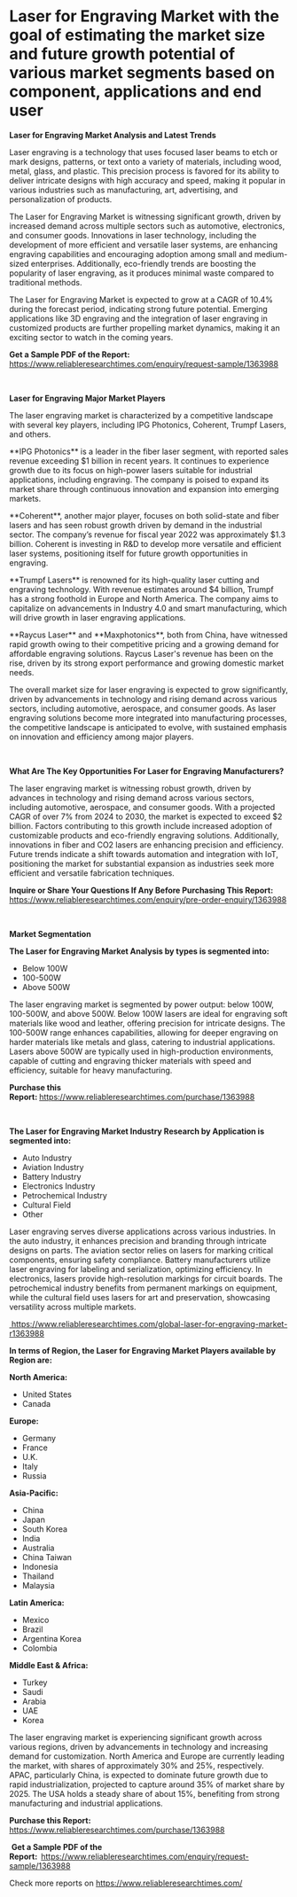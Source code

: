 <p><h1>Laser for Engraving Market with the goal of estimating the market size and future growth potential of various market segments based on component, applications and end user</h1></p><p><strong>Laser for Engraving Market Analysis and Latest Trends</strong></p>
<p><p>Laser engraving is a technology that uses focused laser beams to etch or mark designs, patterns, or text onto a variety of materials, including wood, metal, glass, and plastic. This precision process is favored for its ability to deliver intricate designs with high accuracy and speed, making it popular in various industries such as manufacturing, art, advertising, and personalization of products.</p><p>The Laser for Engraving Market is witnessing significant growth, driven by increased demand across multiple sectors such as automotive, electronics, and consumer goods. Innovations in laser technology, including the development of more efficient and versatile laser systems, are enhancing engraving capabilities and encouraging adoption among small and medium-sized enterprises. Additionally, eco-friendly trends are boosting the popularity of laser engraving, as it produces minimal waste compared to traditional methods.</p><p>The Laser for Engraving Market is expected to grow at a CAGR of 10.4% during the forecast period, indicating strong future potential. Emerging applications like 3D engraving and the integration of laser engraving in customized products are further propelling market dynamics, making it an exciting sector to watch in the coming years.</p></p>
<p><strong>Get a Sample PDF of the Report:&nbsp;</strong> <a href="https://www.reliableresearchtimes.com/enquiry/request-sample/1363988?utm_campaign=2179&utm_medium=2&utm_source=Github&utm_content=ia&utm_term=19022025&utm_id=laser-for-engraving">https://www.reliableresearchtimes.com/enquiry/request-sample/1363988</a></p>
<p>&nbsp;</p>
<p><strong>Laser for Engraving Major Market Players</strong></p>
<p><p>The laser engraving market is characterized by a competitive landscape with several key players, including IPG Photonics, Coherent, Trumpf Lasers, and others. </p><p>**IPG Photonics** is a leader in the fiber laser segment, with reported sales revenue exceeding $1 billion in recent years. It continues to experience growth due to its focus on high-power lasers suitable for industrial applications, including engraving. The company is poised to expand its market share through continuous innovation and expansion into emerging markets.</p><p>**Coherent**, another major player, focuses on both solid-state and fiber lasers and has seen robust growth driven by demand in the industrial sector. The company’s revenue for fiscal year 2022 was approximately $1.3 billion. Coherent is investing in R&D to develop more versatile and efficient laser systems, positioning itself for future growth opportunities in engraving.</p><p>**Trumpf Lasers** is renowned for its high-quality laser cutting and engraving technology. With revenue estimates around $4 billion, Trumpf has a strong foothold in Europe and North America. The company aims to capitalize on advancements in Industry 4.0 and smart manufacturing, which will drive growth in laser engraving applications.</p><p>**Raycus Laser** and **Maxphotonics**, both from China, have witnessed rapid growth owing to their competitive pricing and a growing demand for affordable engraving solutions. Raycus Laser's revenue has been on the rise, driven by its strong export performance and growing domestic market needs.</p><p>The overall market size for laser engraving is expected to grow significantly, driven by advancements in technology and rising demand across various sectors, including automotive, aerospace, and consumer goods. As laser engraving solutions become more integrated into manufacturing processes, the competitive landscape is anticipated to evolve, with sustained emphasis on innovation and efficiency among major players.</p></p>
<p>&nbsp;</p>
<p><strong>What Are The Key Opportunities For Laser for Engraving Manufacturers?</strong></p>
<p><p>The laser engraving market is witnessing robust growth, driven by advances in technology and rising demand across various sectors, including automotive, aerospace, and consumer goods. With a projected CAGR of over 7% from 2024 to 2030, the market is expected to exceed $2 billion. Factors contributing to this growth include increased adoption of customizable products and eco-friendly engraving solutions. Additionally, innovations in fiber and CO2 lasers are enhancing precision and efficiency. Future trends indicate a shift towards automation and integration with IoT, positioning the market for substantial expansion as industries seek more efficient and versatile fabrication techniques.</p></p>
<p><strong>Inquire or Share Your Questions If Any Before Purchasing This Report:</strong> <a href="https://www.reliableresearchtimes.com/enquiry/pre-order-enquiry/1363988?utm_campaign=2179&utm_medium=2&utm_source=Github&utm_content=ia&utm_term=19022025&utm_id=laser-for-engraving">https://www.reliableresearchtimes.com/enquiry/pre-order-enquiry/1363988</a></p>
<p>&nbsp;</p>
<p><strong>Market Segmentation</strong></p>
<p><strong>The Laser for Engraving Market Analysis by types is segmented into:</strong></p>
<p><ul><li>Below 100W</li><li>100-500W</li><li>Above 500W</li></ul></p>
<p><p>The laser engraving market is segmented by power output: below 100W, 100-500W, and above 500W. Below 100W lasers are ideal for engraving soft materials like wood and leather, offering precision for intricate designs. The 100-500W range enhances capabilities, allowing for deeper engraving on harder materials like metals and glass, catering to industrial applications. Lasers above 500W are typically used in high-production environments, capable of cutting and engraving thicker materials with speed and efficiency, suitable for heavy manufacturing.</p></p>
<p><strong>Purchase this Report:&nbsp;</strong><a href="https://www.reliableresearchtimes.com/purchase/1363988?utm_campaign=2179&utm_medium=2&utm_source=Github&utm_content=ia&utm_term=19022025&utm_id=laser-for-engraving">https://www.reliableresearchtimes.com/purchase/1363988</a></p>
<p>&nbsp;</p>
<p><strong>The Laser for Engraving Market Industry Research by Application is segmented into:</strong></p>
<p><ul><li>Auto Industry</li><li>Aviation Industry</li><li>Battery Industry</li><li>Electronics Industry</li><li>Petrochemical Industry</li><li>Cultural Field</li><li>Other</li></ul></p>
<p><p>Laser engraving serves diverse applications across various industries. In the auto industry, it enhances precision and branding through intricate designs on parts. The aviation sector relies on lasers for marking critical components, ensuring safety compliance. Battery manufacturers utilize laser engraving for labeling and serialization, optimizing efficiency. In electronics, lasers provide high-resolution markings for circuit boards. The petrochemical industry benefits from permanent markings on equipment, while the cultural field uses lasers for art and preservation, showcasing versatility across multiple markets.</p></p>
<p><a href="https://www.reliableresearchtimes.com/global-laser-for-engraving-market-r1363988?utm_campaign=2179&utm_medium=2&utm_source=Github&utm_content=ia&utm_term=19022025&utm_id=laser-for-engraving">&nbsp;https://www.reliableresearchtimes.com/global-laser-for-engraving-market-r1363988</a></p>
<p><strong>In terms of Region, the Laser for Engraving Market Players available by Region are:</strong></p>
<p>
    <p> <strong> North America: </strong>
        <ul>
            <li>United States</li>
            <li>Canada</li>
        </ul>
        </p> 
    <p> <strong> Europe: </strong>
        <ul>
            <li>Germany</li>
            <li>France</li>
            <li>U.K.</li>
            <li>Italy</li>
            <li>Russia</li>
        </ul>
        </p> 
    <p> <strong> Asia-Pacific: </strong>
        <ul>
            <li>China</li>
            <li>Japan</li>
            <li>South Korea</li>
            <li>India</li>
            <li>Australia</li>
            <li>China Taiwan</li>
            <li>Indonesia</li>
            <li>Thailand</li>
            <li>Malaysia</li>
        </ul>
        </p> 
    <p> <strong> Latin America: </strong>
        <ul>
            <li>Mexico</li>
            <li>Brazil</li>
            <li>Argentina Korea</li>
            <li>Colombia</li>
        </ul>
        </p> 
    <p> <strong> Middle East & Africa: </strong>
        <ul>
            <li>Turkey</li>
            <li>Saudi</li>
            <li>Arabia</li>
            <li>UAE</li>
            <li>Korea</li>
        </ul>
    </p>
    </p>
<p><p>The laser engraving market is experiencing significant growth across various regions, driven by advancements in technology and increasing demand for customization. North America and Europe are currently leading the market, with shares of approximately 30% and 25%, respectively. APAC, particularly China, is expected to dominate future growth due to rapid industrialization, projected to capture around 35% of market share by 2025. The USA holds a steady share of about 15%, benefiting from strong manufacturing and industrial applications.</p></p>
<p><strong>Purchase this Report: </strong><a href="https://www.reliableresearchtimes.com/purchase/1363988?utm_campaign=2179&utm_medium=2&utm_source=Github&utm_content=ia&utm_term=19022025&utm_id=laser-for-engraving">https://www.reliableresearchtimes.com/purchase/1363988</a></p>
<p>&nbsp;<strong>Get a Sample PDF of the Report:&nbsp;&nbsp;</strong><a href="https://www.reliableresearchtimes.com/enquiry/request-sample/1363988?utm_campaign=2179&utm_medium=2&utm_source=Github&utm_content=ia&utm_term=19022025&utm_id=laser-for-engraving">https://www.reliableresearchtimes.com/enquiry/request-sample/1363988</a></p>
<p><strong></strong></p>
<p>Check more reports on <a href="https://www.reliableresearchtimes.com/?utm_campaign=2179&utm_medium=2&utm_source=Github&utm_content=ia&utm_term=19022025&utm_id=laser-for-engraving">https://www.reliableresearchtimes.com/</a></p>